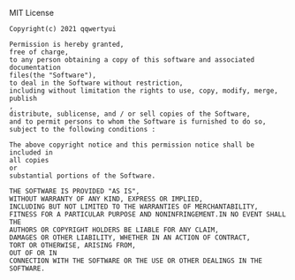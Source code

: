 MIT License

    Copyright(c) 2021 qqwertyui

    Permission is hereby granted,
    free of charge,
    to any person obtaining a copy of this software and associated documentation
    files(the "Software"),
    to deal in the Software without restriction,
    including without limitation the rights to use, copy, modify, merge, publish
    ,
    distribute, sublicense, and / or sell copies of the Software,
    and to permit persons to whom the Software is furnished to do so,
    subject to the following conditions :

    The above copyright notice and this permission notice shall be included in
    all copies
    or
    substantial portions of the Software.

    THE SOFTWARE IS PROVIDED "AS IS",
    WITHOUT WARRANTY OF ANY KIND, EXPRESS OR IMPLIED,
    INCLUDING BUT NOT LIMITED TO THE WARRANTIES OF MERCHANTABILITY,
    FITNESS FOR A PARTICULAR PURPOSE AND NONINFRINGEMENT.IN NO EVENT SHALL THE
    AUTHORS OR COPYRIGHT HOLDERS BE LIABLE FOR ANY CLAIM,
    DAMAGES OR OTHER LIABILITY, WHETHER IN AN ACTION OF CONTRACT,
    TORT OR OTHERWISE, ARISING FROM,
    OUT OF OR IN
    CONNECTION WITH THE SOFTWARE OR THE USE OR OTHER DEALINGS IN THE SOFTWARE.
